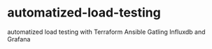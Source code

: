 # automatized-load-testing
automatized load testing with Terraform Ansible Gatling Influxdb and Grafana
